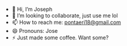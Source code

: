 - 👋 Hi, I’m Joseph
- 💞️ I’m looking to collaborate, just use me lol
- 📫 How to reach me: pontaeri18@gmail.com
- 😄 Pronouns: Jose
- ⚡ Just made some coffee. Want some?

<!---
JMGS93/JMGS93 is a ✨ special ✨ repository because its `README.md` (this file) appears on your GitHub profile.
You can click the Preview link to take a look at your changes.
--->
